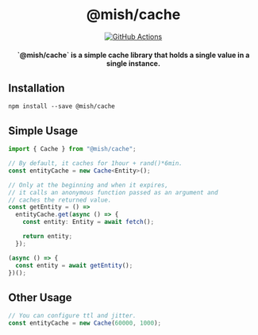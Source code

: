 <h1 align="center">@mish/cache</h1>

<div align="center">
<a href="https://github.com/mish-tv/mish-app/actions/workflows/build-and-test.yml"><img src="https://github.com/mish-tv/cache/actions/workflows/build-and-test.yml/badge.svg" alt="GitHub Actions"></a>
</div>

<h4 align="center">`@mish/cache` is a simple cache library that holds a single value in a single instance.</h4>


## Installation
```
npm install --save @mish/cache
```

## Simple Usage
```typescript
import { Cache } from "@mish/cache";

// By default, it caches for 1hour + rand()*6min.
const entityCache = new Cache<Entity>();

// Only at the beginning and when it expires,
// it calls an anonymous function passed as an argument and
// caches the returned value.
const getEntity = () =>
  entityCache.get(async () => {
    const entity: Entity = await fetch();

    return entity;
  });

(async () => {
  const entity = await getEntity();
})();
```

## Other Usage
```typescript
// You can configure ttl and jitter.
const entityCache = new Cache(60000, 1000);
```
